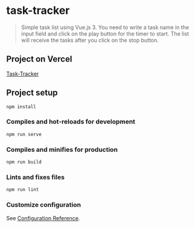 # task-tracker

> Simple task list using Vue.js 3. You need to write a task name in the input field and click on the play button for the timer to start. The list will receive the tasks after you click on the stop button.

## Project on Vercel

[Task-Tracker](https://task-tracker-brenogbestrella.vercel.app/)

## Project setup

```
npm install
```

### Compiles and hot-reloads for development

```
npm run serve
```

### Compiles and minifies for production

```
npm run build
```

### Lints and fixes files

```
npm run lint
```

### Customize configuration

See [Configuration Reference](https://cli.vuejs.org/config/).
